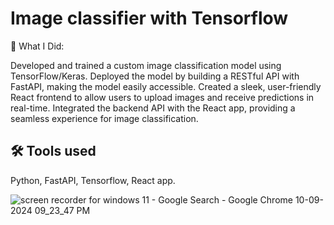 
# Image classifier with Tensorflow

🔧 What I Did:

Developed and trained a custom image classification model using TensorFlow/Keras.
Deployed the model by building a RESTful API with FastAPI, making the model easily accessible.
Created a sleek, user-friendly React frontend to allow users to upload images and receive predictions in real-time.
Integrated the backend API with the React app, providing a seamless experience for image classification.




## 🛠 Tools used
Python, FastAPI, Tensorflow, React app.

![screen recorder for windows 11 - Google Search - Google Chrome 10-09-2024 09_23_47 PM](https://github.com/user-attachments/assets/ec3fc6b5-2590-40d8-8864-1d7276525e73)
